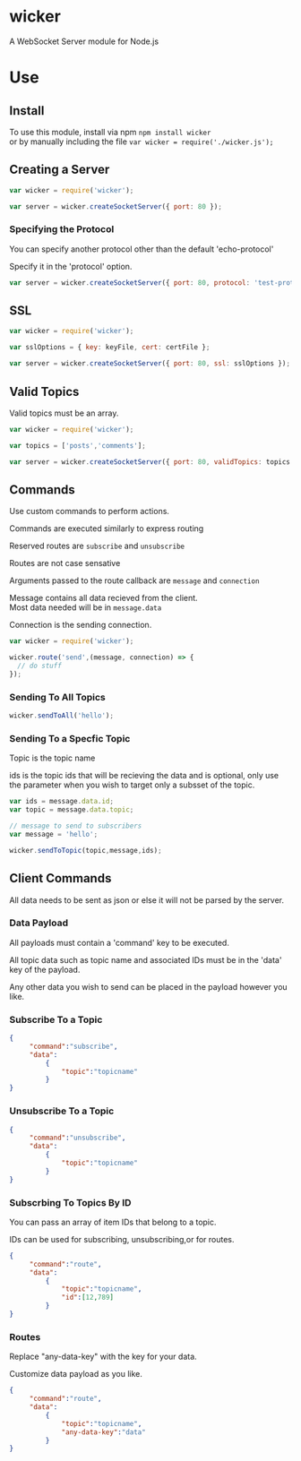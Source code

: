 # wicker
A WebSocket Server module for Node.js

# Use

## Install

To use this module, install via npm ```npm install wicker```  
or by manually including the file ```var wicker = require('./wicker.js');```


## Creating a Server

```js
var wicker = require('wicker');

var server = wicker.createSocketServer({ port: 80 });
```

### Specifying the Protocol

You can specify another protocol other than the default 'echo-protocol'  

Specify it in the 'protocol' option.

```js
var server = wicker.createSocketServer({ port: 80, protocol: 'test-protocol' });
```

## SSL

```js
var wicker = require('wicker');

var sslOptions = { key: keyFile, cert: certFile };

var server = wicker.createSocketServer({ port: 80, ssl: sslOptions });
```

## Valid Topics

Valid topics must be an array.

```js
var wicker = require('wicker');

var topics = ['posts','comments'];

var server = wicker.createSocketServer({ port: 80, validTopics: topics });
```

## Commands

Use custom commands to perform actions.

Commands are executed similarly to express routing  

Reserved routes are ```subscribe``` and ```unsubscribe```

Routes are not case sensative  

Arguments passed to the route callback are ```message``` and ```connection```

Message contains all data recieved from the client.  
Most data needed will be in ```message.data```

Connection is the sending connection.

```js
var wicker = require('wicker');

wicker.route('send',(message, connection) => {
  // do stuff
});
```

### Sending To All Topics

```js
wicker.sendToAll('hello');
```

### Sending To a Specfic Topic

Topic is the topic name  

ids is the topic ids that will be recieving the data and is optional, only use the parameter when you wish to target only a subsset of the topic.

```js
var ids = message.data.id;
var topic = message.data.topic;

// message to send to subscribers
var message = 'hello';

wicker.sendToTopic(topic,message,ids);
```

## Client Commands

All data needs to be sent as json or else it will not be parsed by the server.  

### Data Payload

All payloads must contain a 'command' key to be executed.

All topic data such as topic name and associated IDs must be in the 'data' key of the payload.  

Any other data you wish to send can be placed in the payload however you like.  

### Subscribe To a Topic

```json
{
     "command":"subscribe",
     "data":
         {
             "topic":"topicname"
         }
}
```

### Unsubscribe To a Topic

```json
{
     "command":"unsubscribe",
     "data":
         {
             "topic":"topicname"
         }
}
```

### Subscrbing To Topics By ID

You can pass an array of item IDs that belong to a topic.

IDs can be used for subscribing, unsubscribing,or for routes.

```json
{
     "command":"route",
     "data":
         {
             "topic":"topicname",
             "id":[12,789]
         }
}
```

### Routes

Replace "any-data-key" with the key for your data.  

Customize data payload as you like.

```json
{
     "command":"route",
     "data":
         {
             "topic":"topicname",
             "any-data-key":"data"
         }
}
```
